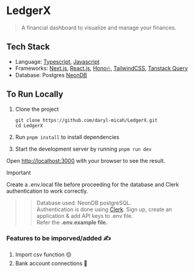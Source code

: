 # LedgerX
> A financial dashboard to visualize and manage your finances.

## Tech Stack
- Language: [Typescript](https://www.typescriptlang.org/docs/), [Javascript](https://developer.mozilla.org/en-US/docs/Web/JavaScript)
- Frameworks: [Next.js](https://nextjs.org/docs), [React.js](https://react.dev/), [Hono🔥](https://hono.dev/), [TailwindCSS](https://tailwindcss.com/), [Tanstack Query](https://tanstack.com/query/latest)
- Database: Postgres [NeonDB](https://www.neon.tech)

## To Run Locally

1. Clone the project
   ```
   git clone https://github.com/daryl-micah/LedgerX.git
   cd LedgerX
   ```
2. Run `pnpm install` to install dependencies
   
4. Start the development server by running `pnpm run dev`
   
Open [http://localhost:3000](http://localhost:3000) with your browser to see the result.

> [!IMPORTANT]
Create a .env.local file before proceeding for the database and Clerk authentication to work correctly.
>> Database used: NeonDB postgreSQL.<br/>
>> Authentication is done using [Clerk](https://www.clerk.com). Sign up, create an application & add API keys to .env file.<br/>
>> Refer the **.env.example file.** <br/>

### Features to be imporved/added ✍️
1. Import csv function 🟡
2. Bank account connections 🔴
